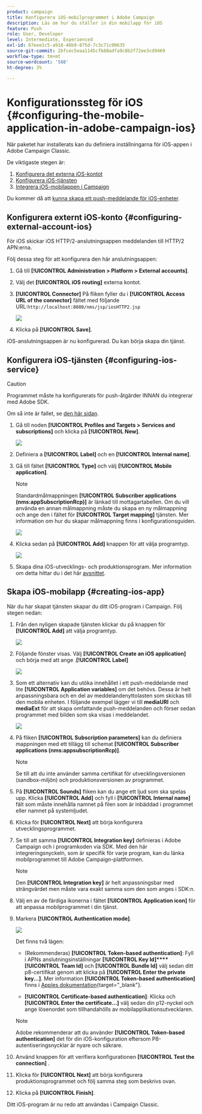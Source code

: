 ```yaml
---
product: campaign
title: Konfigurera iOS-mobilprogrammet i Adobe Campaign
description: Läs om hur du ställer in din mobilapp för iOS
feature: Push
role: User, Developer
level: Intermediate, Experienced
exl-id: 67eee1c5-a918-46b9-875d-7c3c71c00635
source-git-commit: 2bfcec5eaa1145cfb88adfa9c8b2f72ee3cd9469
workflow-type: tm+mt
source-wordcount: '588'
ht-degree: 3%

---
```


# Konfigurationssteg för iOS {#configuring-the-mobile-application-in-adobe-campaign-ios}

När paketet har installerats kan du definiera inställningarna för iOS-appen i Adobe Campaign Classic.

De viktigaste stegen är:

1. [Konfigurera det externa iOS-kontot](#configuring-external-account-ios)
1. [Konfigurera iOS-tjänsten](#configuring-ios-service)
1. [Integrera iOS-mobilappen i Campaign](#creating-ios-app)

Du kommer då att [kunna skapa ett push-meddelande för iOS-enheter](create-notifications-ios.md).

## Konfigurera externt iOS-konto {#configuring-external-account-ios}

För iOS skickar iOS HTTP/2-anslutningsappen meddelanden till HTTP/2 APN:erna.

Följ dessa steg för att konfigurera den här anslutningsappen:

1. Gå till **[!UICONTROL Administration > Platform > External accounts]**.
1. Välj det **[!UICONTROL iOS routing]** externa kontot.
1. **[!UICONTROL Connector]** På fliken fyller du i **[!UICONTROL Access URL of the connector]** fältet med följande URL:```http://localhost:8080/nms/jsp/iosHTTP2.jsp```

   ![](assets/nmac_connectors.png)

1. Klicka på **[!UICONTROL Save]**.

iOS-anslutningsappen är nu konfigurerad. Du kan börja skapa din tjänst.

## Konfigurera iOS-tjänsten {#configuring-ios-service}

>[!CAUTION]
>
>Programmet måste ha konfigurerats för push-åtgärder INNAN du integrerar med Adobe SDK.
>
>Om så inte är fallet, se [den här sidan](https://developer.apple.com/documentation/usernotifications).

1. Gå till noden **[!UICONTROL Profiles and Targets > Services and subscriptions]** och klicka på **[!UICONTROL New]**.

   ![](assets/nmac_service_1.png)

1. Definiera a **[!UICONTROL Label]** och en **[!UICONTROL Internal name]**.
1. Gå till fältet **[!UICONTROL Type]** och välj **[!UICONTROL Mobile application]**.

   >[!NOTE]
   >
   >Standardmålmappningen **[!UICONTROL Subscriber applications (nms:appSubscriptionRcp)]** är länkad till mottagartabellen. Om du vill använda en annan målmappning måste du skapa en ny målmappning och ange den i fältet för **[!UICONTROL Target mapping]** tjänsten. Mer information om hur du skapar målmappning finns i konfigurationsguiden[](../../configuration/using/about-custom-recipient-table.md).

   ![](assets/nmac_ios.png)

1. Klicka sedan på **[!UICONTROL Add]** knappen för att välja programtyp.

   ![](assets/nmac_service_2.png)

1. Skapa dina iOS-utvecklings- och produktionsprogram. Mer information om detta hittar du i det här [avsnittet](configuring-the-mobile-application.md#creating-ios-app).

## Skapa iOS-mobilapp {#creating-ios-app}

När du har skapat tjänsten skapar du ditt iOS-program i Campaign. Följ stegen nedan:

1. Från den nyligen skapade tjänsten klickar du på knappen för **[!UICONTROL Add]** att välja programtyp.

   ![](assets/nmac_service_2.png)

1. Följande fönster visas. Välj **[!UICONTROL Create an iOS application]** och börja med att ange .**[!UICONTROL Label]**

   ![](assets/nmac_ios_2.png)

1. Som ett alternativ kan du utöka innehållet i ett push-meddelande med lite **[!UICONTROL Application variables]** om det behövs. Dessa är helt anpassningsbara och en del av meddelandenyttolasten som skickas till den mobila enheten.
I följande exempel lägger vi till **mediaURl** och **mediaExt** för att skapa omfattande push-meddelanden och förser sedan programmet med bilden som ska visas i meddelandet.

   ![](assets/nmac_ios_3.png)

1. På fliken **[!UICONTROL Subscription parameters]** kan du definiera mappningen med ett tillägg till schemat **[!UICONTROL Subscriber applications (nms:appsubscriptionRcp)]**.

   >[!NOTE]
   >
   >Se till att du inte använder samma certifikat för utvecklingsversionen (sandbox-miljön) och produktionsversionen av programmet.

1. På **[!UICONTROL Sounds]** fliken kan du ange ett ljud som ska spelas upp. Klicka **[!UICONTROL Add]** och fyll i **[!UICONTROL Internal name]** fält som måste innehålla namnet på filen som är inbäddad i programmet eller namnet på systemljudet.

1. Klicka för **[!UICONTROL Next]** att börja konfigurera utvecklingsprogrammet.

1. Se till att samma **[!UICONTROL Integration key]** definieras i Adobe Campaign och i programkoden via SDK. <!--For more on this, refer to [this page](integrating-campaign-sdk-into-the-mobile-application.md).--> Med den här integreringsnyckeln, som är specifik för varje program, kan du länka mobilprogrammet till Adobe Campaign-plattformen.

   >[!NOTE]
   >
   > Den **[!UICONTROL Integration key]** är helt anpassningsbar med strängvärdet men måste vara exakt samma som den som anges i SDK:n.

1. Välj en av de färdiga ikonerna i fältet **[!UICONTROL Application icon]** för att anpassa mobilprogrammet i din tjänst.

1. Markera **[!UICONTROL Authentication mode]**.

   ![](assets/nmac_ios_5.png)

   Det finns två lägen:

   * (Rekommenderas) **[!UICONTROL Token-based authentication]**: Fyll i APNs anslutningsinställningar **[!UICONTROL Key Id]****[!UICONTROL Team Id]** och **[!UICONTROL Bundle Id]** välj sedan ditt p8-certifikat genom att klicka på **[!UICONTROL Enter the private key...]**. Mer information **[!UICONTROL Token-based authentication]** finns i [Apples dokumentation](https://developer.apple.com/documentation/usernotifications/setting_up_a_remote_notification_server/establishing_a_token-based_connection_to_apns){target="_blank"}.

   * **[!UICONTROL Certificate-based authentication]**: Klicka och **[!UICONTROL Enter the certificate...]**  välj sedan din p12-nyckel och ange lösenordet som tillhandahölls av mobilapplikationsutvecklaren.

   >[!NOTE]
   >
   > Adobe rekommenderar att du använder **[!UICONTROL Token-based authentication]** det för din iOS-konfiguration eftersom P8-autentiseringsnycklar är nyare och säkrare.

1. Använd knappen för att verifiera konfigurationen **[!UICONTROL Test the connection]** .

1. Klicka för **[!UICONTROL Next]** att börja konfigurera produktionsprogrammet och följ samma steg som beskrivs ovan.


1. Klicka på **[!UICONTROL Finish]**.

Ditt iOS-program är nu redo att användas i Campaign Classic.
